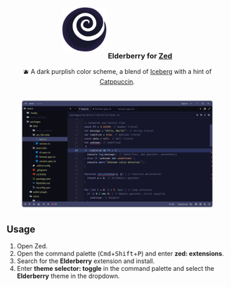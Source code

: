 <h3 align="center">
	<img src="assets/elderberry.png" width="100" alt="Logo" style="margin-bottom:1rem"/>
	Elderberry for <a href="https://zed.dev/" target="_blank" rel="noopener noreferrer">Zed</a>	
</h3>

<p align="center">
  🫐 A dark purplish color scheme, a blend of <a href="https://github.com/efdos/iceberg-zed-theme" target="_blank" rel="noopener noreferrer">Iceberg</a> 
  with a hint of <a href="https://github.com/catppuccin/zed" target="_blank" rel="noopener noreferrer">Catppuccin</a>.
</p>
  
<p align="center" style="margin:2rem">
  <img src="assets/screenshot.png" width="720"/>
</p>

## Usage

1. Open Zed.
2. Open the command palette (<kbd>Cmd</kbd>+<kbd>Shift</kbd>+<kbd>P</kbd>) and enter **zed: extensions**.
3. Search for the **Elderberry** extension and install.
4. Enter **theme selector: toggle** in the command palette and select the **Elderberry** theme in the dropdown.
